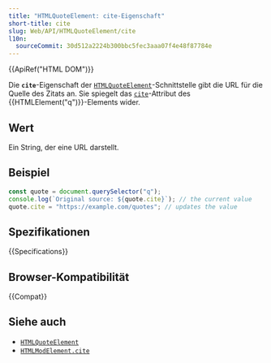 ```yaml
---
title: "HTMLQuoteElement: cite-Eigenschaft"
short-title: cite
slug: Web/API/HTMLQuoteElement/cite
l10n:
  sourceCommit: 30d512a2224b300bbc5fec3aaa07f4e48f87784e
---
```


{{ApiRef("HTML DOM")}}

Die **`cite`**-Eigenschaft der [`HTMLQuoteElement`](/de/docs/Web/API/HTMLQuoteElement)-Schnittstelle gibt die URL für die Quelle des Zitats an. Sie spiegelt das [`cite`](/de/docs/Web/HTML/Element/q#cite)-Attribut des {{HTMLElement("q")}}-Elements wider.

## Wert

Ein String, der eine URL darstellt.

## Beispiel

```js
const quote = document.querySelector("q");
console.log(`Original source: ${quote.cite}`); // the current value
quote.cite = "https://example.com/quotes"; // updates the value
```

## Spezifikationen

{{Specifications}}

## Browser-Kompatibilität

{{Compat}}

## Siehe auch

- [`HTMLQuoteElement`](/de/docs/Web/API/HTMLQuoteElement)
- [`HTMLModElement.cite`](/de/docs/Web/API/HTMLModElement/cite)
